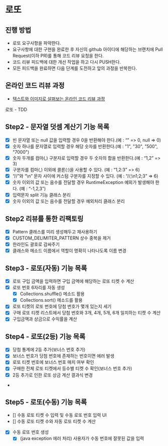 # 로또
## 진행 방법
* 로또 요구사항을 파악한다.
* 요구사항에 대한 구현을 완료한 후 자신의 github 아이디에 해당하는 브랜치에 Pull Request(이하 PR)를 통해 코드 리뷰 요청을 한다.
* 코드 리뷰 피드백에 대한 개선 작업을 하고 다시 PUSH한다.
* 모든 피드백을 완료하면 다음 단계를 도전하고 앞의 과정을 반복한다.

## 온라인 코드 리뷰 과정
* [텍스트와 이미지로 살펴보는 온라인 코드 리뷰 과정](https://github.com/next-step/nextstep-docs/tree/master/codereview)

로또 - TDD
## Step2 - 문자열 덧셈 계산기 기능 목록
- [x] 빈 문자열 또는 null 값을 입력할 경우 0을 반환해야 한다.(예 : “” => 0, null => 0)
- [x] 숫자 하나를 문자열로 입력할 경우 해당 숫자를 반환한다.(예 : "1", "30", "500", "7000")
- [x] 숫자 두개를 컴마(,) 구분자로 입력할 경우 두 숫자의 합을 반환한다.(예 : “1,2” => 3)
- [x] 구분자를 컴마(,) 이외에 콜론(:)을 사용할 수 있다. (예 : “1,2:3” => 6)
- [x] “//”와 “\n” 문자 사이에 커스텀 구분자를 지정할 수 있다. (예 : “//;\n1;2;3” => 6)
- [x] 숫자 이외의 값 또는 음수를 전달할 경우 RuntimeException 예외가 발생해야 한다. (예 : “-1,2,3”)
- [x] 입력문자 split 기능 클래스 분리
- [x] 숫자 이외의 값 또는 음수를 전달할 경우 예외처리 클래스 분리
## Step2 리뷰를 통한 리팩토링
- [x] Pattern 클래스를 미리 생성해두고 재사용하기
- [x] CUSTOM_DELIMITER_PATTERN 상수 중복을 제거
- [x] 한라인도 괄호로 감싸주기
- [x] 클래스와 메소드 이름에서 역할이 명확히 나타나도록 이름 변경

## Step3 - 로또(자동) 기능 목록
- [x] 로또 구입 금액을 입력하면 구입 금액에 해당하는 로또 티켓 수 계산
- [x] 로또 번호 6자리를 자동 생성
  - [x] Collections.shuffle() 메소드 활용
  - [x] Collections.sort() 메소드를 활용
- [x] 로또 티켓의 로또 번호에 당첨 번호가 몇개 있는지 세기
- [x] 구매 로또 티켓 리스트에서 당첨 번호와 3개, 4개, 5개, 6개 일치하는 티켓 수 계산 
- [x] 구입금액과 상금으로 수익률을 계산

## Step4 - 로또(2등) 기능 목록
- [X] 당첨 통계에 2등 추가(보너스 번호 추가)
- [x] 보너스 번호가 당첨 번호에 존재하는 번호이면 에러 발생
- [X] 로또 티켓 번호에 보너스 번호 매치 여부 확인
- [X] 구매한 전체 로또 티켓에서 등수별 티켓 수 확인(보너스 번호 추가)
- [X] 2등 추가로 인한 로또 상금 계산 결과식 변경
- 
## Step5 - 로또(수동) 기능 목록
- [] 수동 로또 티켓 수 입력 및 수동 로또 번호 입력 UI
- [] 수동 로또 티켓 수와 자동 로또 티켓 수 계산
- [x] 수동 로또 번호 생성
  - [x] (java exception 에러 처리) 사용자가 수동 번호에 잘못된 값을 입력
